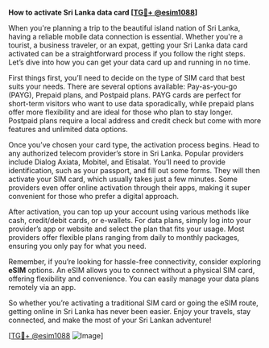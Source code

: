 **How to activate Sri Lanka data card [[TG💪+ @esim1088](https://t.me/s/esim1088)]**

When you're planning a trip to the beautiful island nation of Sri Lanka, having a reliable mobile data connection is essential. Whether you're a tourist, a business traveler, or an expat, getting your Sri Lanka data card activated can be a straightforward process if you follow the right steps. Let’s dive into how you can get your data card up and running in no time.

First things first, you’ll need to decide on the type of SIM card that best suits your needs. There are several options available: Pay-as-you-go (PAYG), Prepaid plans, and Postpaid plans. PAYG cards are perfect for short-term visitors who want to use data sporadically, while prepaid plans offer more flexibility and are ideal for those who plan to stay longer. Postpaid plans require a local address and credit check but come with more features and unlimited data options.

Once you’ve chosen your card type, the activation process begins. Head to any authorized telecom provider’s store in Sri Lanka. Popular providers include Dialog Axiata, Mobitel, and Etisalat. You’ll need to provide identification, such as your passport, and fill out some forms. They will then activate your SIM card, which usually takes just a few minutes. Some providers even offer online activation through their apps, making it super convenient for those who prefer a digital approach.

After activation, you can top up your account using various methods like cash, credit/debit cards, or e-wallets. For data plans, simply log into your provider’s app or website and select the plan that fits your usage. Most providers offer flexible plans ranging from daily to monthly packages, ensuring you only pay for what you need.

Remember, if you’re looking for hassle-free connectivity, consider exploring **eSIM** options. An eSIM allows you to connect without a physical SIM card, offering flexibility and convenience. You can easily manage your data plans remotely via an app.

So whether you’re activating a traditional SIM card or going the eSIM route, getting online in Sri Lanka has never been easier. Enjoy your travels, stay connected, and make the most of your Sri Lankan adventure! 

[[TG💪+ @esim1088](https://t.me/s/esim1088) ![Image](https://i.postimg.cc/Y0z9fWf4/image.png)]